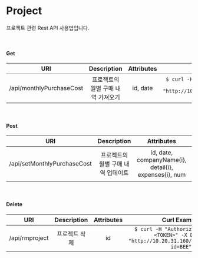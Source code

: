 # Project
프로젝트 관련 Rest API 사용법입니다.

<br>

#### Get

| URI | Description | Attributes | Curl Example |
| :--: | :--: | :--: | :--: |
| /api/monthlyPurchaseCost | 프로젝트의 월별 구매 내역 가져오기 | id, date | `$ curl -H "Authorization: Basic <TOKEN>" -X GET "http://10.20.31.160/api/monthlyPurchaseCost?id=BEC&date=2020-11"` |

<br>

#### Post

| URI | Description | Attributes | Curl Example |
| :--: | :--: | :--: | :--: |
| /api/setMonthlyPurchaseCost | 프로젝트의 월별 구매 내역 업데이트 | id, date, companyName{i}, detail{i}, expenses{i}, num | `$ curl -H "Authorization: Basic <TOKEN>" -X POST "http://10.20.31.160/api/setMonthlyPurchaseCost?id=BEC&date=2020-06&companyName0=여기&detail0=저기&expenses0=1000&companyName1=저기&detail1=여기&expenses1=3000&num=2"` |

<br>

#### Delete

| URI | Description | Attributes | Curl Example |
| :--: | :--: | :--: | :--: |
| /api/rmproject | 프로젝트 삭제 | id | `$ curl -H "Authorization: Basic <TOKEN>" -X DELETE "http://10.20.31.160/api/rmproject?id=BEE"` |